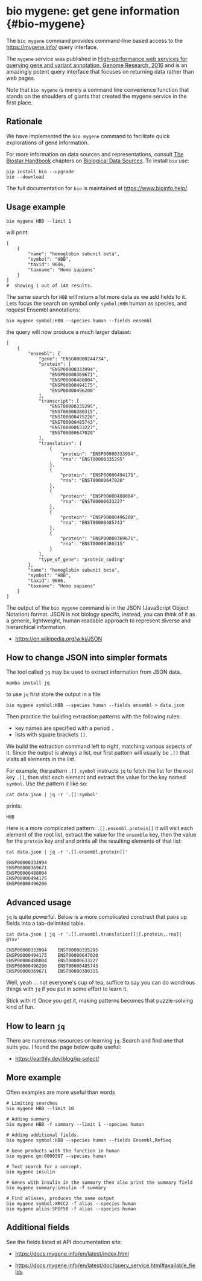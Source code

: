 # bio mygene: get gene information {#bio-mygene}

The `bio mygene` command provides command-line based access to the https://mygene.info/ query interface.

The `mygene` service was published in [High-performance web services for querying gene and variant annotation, Genome Research, 2016][mygene] and is an amazingly potent query interface that focuses on returning data rather than web pages.

Note that `bio mygene` is merely a command line convenience function that stands on the shoulders of giants that created the mygene service in the first place.

[mygene]: https://genomebiology.biomedcentral.com/articles/10.1186/s13059-016-0953-9

## Rationale

We have implemented the `bio mygene` command to facilitate quick explorations of gene information.

For more information on data sources and representations, consult [The Biostar Handbook][book] chapters on [Biological Data Sources][datasource]. To install `bio` use:

[datasource]: https://www.biostarhandbook.com/biological-data-sources.html
[book]: https://www.biostarhandbook.com

    pip install bio --upgrade
    bio --download

The full documentation for `bio` is maintained at <https://www.bioinfo.help/>.

## Usage example

    bio mygene HBB --limit 1

will print:

    [
        {
            "name": "hemoglobin subunit beta",
            "symbol": "HBB",
            "taxid": 9606,
            "taxname": "Homo sapiens"
        }
    ]
    #  showing 1 out of 148 results.

The same search for `HBB` will return a lot more data as we add fields to it. Lets focus the search on symbol only `symbol:HBB`  human as species, and request Ensembl annotations:

    bio mygene symbol:HBB --species human --fields ensembl

the query will now produce a much larger dataset:

    [
        {
            "ensembl": {
                "gene": "ENSG00000244734",
                "protein": [
                    "ENSP00000333994",
                    "ENSP00000369671",
                    "ENSP00000488004",
                    "ENSP00000494175",
                    "ENSP00000496200"
                ],
                "transcript": [
                    "ENST00000335295",
                    "ENST00000380315",
                    "ENST00000475226",
                    "ENST00000485743",
                    "ENST00000633227",
                    "ENST00000647020"
                ],
                "translation": [
                    {
                        "protein": "ENSP00000333994",
                        "rna": "ENST00000335295"
                    },
                    {
                        "protein": "ENSP00000494175",
                        "rna": "ENST00000647020"
                    },
                    {
                        "protein": "ENSP00000488004",
                        "rna": "ENST00000633227"
                    },
                    {
                        "protein": "ENSP00000496200",
                        "rna": "ENST00000485743"
                    },
                    {
                        "protein": "ENSP00000369671",
                        "rna": "ENST00000380315"
                    }
                ],
                "type_of_gene": "protein_coding"
            },
            "name": "hemoglobin subunit beta",
            "symbol": "HBB",
            "taxid": 9606,
            "taxname": "Homo sapiens"
        }
    ]

The output of the `bio mygene` command is in the JSON (JavaScript Object Notation) format.  JSON is not biology specifc, instead, you can think of it as a generic, lightweight, human readable approach to represent diverse and hierarchical information.

* https://en.wikipedia.org/wiki/JSON

## How to change JSON into simpler formats

The tool called `jq` may be used to extract information from JSON data.

    mamba install jq

to use `jq` first store the output in a file:

    bio mygene symbol:HBB --species human --fields ensembl > data.json

Then practice the building extraction patterns with the following rules:

* key names are specified with a period `.`
* lists with square brackets `[]`.

We build the extraction command left to right, matching various aspects of it. Since the output is always a list, our first pattern will usually be `.[]` that visits all elements in the list.

For example, the pattern  `.[].symbol` instructs `jq` to fetch the list for the root key `.[]`, then visit each element and extract the value for the key named `symbol`. Use the pattern it like so:

    cat data.json | jq -r '.[].symbol'

prints:

    HBB

Here is a more complicated pattern: `.[].ensembl.protein[]` it will visit each element of the root list, extract the value for the `ensemble` key, then the value for the `protein` key and and prints all the resulting elements of that list:

    cat data.json | jq -r '.[].ensembl.protein[]'

    ENSP00000333994
    ENSP00000369671
    ENSP00000488004
    ENSP00000494175
    ENSP00000496200

## Advanced usage

`jq` is quite powerful. Below is a more complicated construct that  pairs up fields into a tab-delimited table.

    cat data.json | jq -r '.[].ensembl.translation[]|[.protein,.rna]| @tsv'

    ENSP00000333994    ENST00000335295
    ENSP00000494175    ENST00000647020
    ENSP00000488004    ENST00000633227
    ENSP00000496200    ENST00000485743
    ENSP00000369671    ENST00000380315

Well, yeah ... not everyone's cup of tea, suffice to say you can do wondrous things with `jq` if you put in some effort to learn it.

Stick with it! Once you get it, making patterns becomes that puzzle-solving kind of fun.

## How to learn `jq`

There are numerous resources on learning `jq`. Search and find one that suits you. I found the page below quite useful:

* https://earthly.dev/blog/jq-select/


## More example


Often examples are more useful than words

    # Limiting searches
    bio mygene HBB --limit 10

    # Adding summary
    bio mygene HBB -f summary --limit 1 --species human

    # Adding additional fields.
    bio mygene symbol:HBB --species human --fields Ensembl,RefSeq

    # Gene products with the function in human
    bio mygene go:0000307 --species human

    # Text search for a concept.
    bio mygene insulin

    # Genes with insulin in the summary then also print the summary field
    bio mygene summary:insulin -f summary

    # Find aliases, produces the same output
    bio mygene symbol:XRCC2 -f alias --species human
    bio mygene alias:SPGF50 -f alias --species human

## Additional fields

See the fields listed at API documentation site:

* https://docs.mygene.info/en/latest/index.html

* https://docs.mygene.info/en/latest/doc/query_service.html#available_fields
